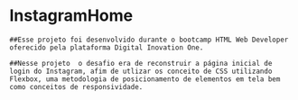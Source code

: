 # InstagramHome
    ##Esse projeto foi desenvolvido durante o bootcamp HTML Web Developer oferecido pela plataforma Digital Inovation One.
    
    ##Nesse projeto  o desafio era de reconstruir a página inicial de login do Instagram, afim de utlizar os conceito de CSS utilizando Flexbox, uma metodologia de posicionamento de elementos em tela bem como conceitos de responsividade.

